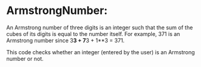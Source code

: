 # ArmstrongNumber:

An Armstrong number of three digits is an integer such that the sum of the cubes of its digits is equal to the number itself. 
For example, 371 is an Armstrong number since 3**3 + 7**3 + 1**3 = 371.

This code checks whether an integer (entered by the user) is an Armstrong number or not.
